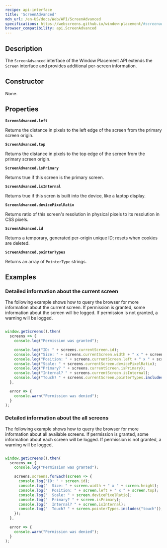 ```yaml
---
recipe: api-interface
title: 'ScreenAdvanced'
mdn_url: /en-US/docs/Web/API/ScreenAdvanced
specifications: https://webscreens.github.io/window-placement/#screenadvanced
browser_compatibility: api.ScreenAdvanced
---
```


## Description

The `ScreenAdvanced` interface of the Window Placement API extends the
`Screen` interface and provides additional per-screen information.


## Constructor

None.

## Properties

**`ScreenAdvanced.left`**

Returns the distance in pixels to the left edge of the screen from the primary screen origin.

**`ScreenAdvanced.top`**

Returns the distance in pixels to the top edge of the screen from the primary screen origin.

**`ScreenAdvanced.isPrimary`**

Returns true if this screen is the primary screen.

**`ScreenAdvanced.isInternal`**

Returns true if this scren is built into the device, like a laptop display.

**`ScreenAdvanced.devicePixelRatio`**

Returns ratio of this screen's resolution in physical pixels to its resolution in CSS pixels.

**`ScreenAdvanced.id`**

Returns a temporary, generated per-origin unique ID; resets when cookies are deleted.

**`ScreenAdvanced.pointerTypes`**

Returns an array of `PointerType` strings.

## Examples

### Detailed information about the current screen

The following example shows how to query the browser for more
information about the current screen. If permission is granted, some
information about the screen will be logged. If permission is not
granted, a warning will be logged.

```js

window.getScreens().then(
  screens => {
    console.log("Permission was granted");

    console.log("ID: " + screens.currentScreen.id);
    console.log("Size: " + screens.currentScreen.width + " x " + screens.currentScreen.height);
    console.log("Position: " + screens.currentScreen.left + " x " + screens.currentScreen.top);
    console.log("Scale: " + screens.currentScreen.devicePixelRatio);
    console.log("Primary? " + screens.currentScreen.isPrimary);
    console.log("Internal? " + screens.currentScreen.isInternal);
    console.log("Touch? " + screens.currentScreen.pointerTypes.includes("touch"));
  },

  error => {
    console.warn("Permission was denied");
  }
);
```
### Detailed information about the all screens

The following example shows how to query the browser for more
information about all available screens. If permission is granted,
some information about each screen will be logged. If permission is
not granted, a warning will be logged.

```js

window.getScreens().then(
  screens => {
    console.log("Permission was granted");

    screens.screens.forEach(screen => {
      console.log("ID: " + screen.id);
      console.log("  Size: " + screen.width + " x " + screen.height);
      console.log("  Position: " + screen.left + " x " + screen.top);
      console.log("  Scale: " + screen.devicePixelRatio);
      console.log("  Primary? " + screen.isPrimary);
      console.log("  Internal? " + screen.isInternal);
      console.log("  Touch? " + screen.pointerTypes.includes("touch"));
    });
  },

  error => {
    console.warn("Permission was denied");
  }
);
```
